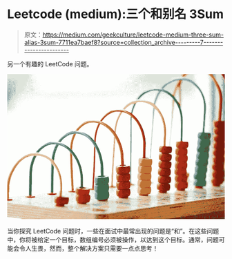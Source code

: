 # Leetcode (medium):三个和别名 3Sum

> 原文：<https://medium.com/geekculture/leetcode-medium-three-sum-alias-3sum-7711ea7baef8?source=collection_archive---------7----------------------->

另一个有趣的 LeetCode 问题。

![](img/47bcf9da45844688b626afa7e54a73fd.png)

当你探究 LeetCode 问题时，一些在面试中最常出现的问题是“和”。在这些问题中，你将被给定一个目标，数组编号必须被操作，以达到这个目标。通常，问题可能会令人生畏，然而，整个解决方案只需要一点点思考！